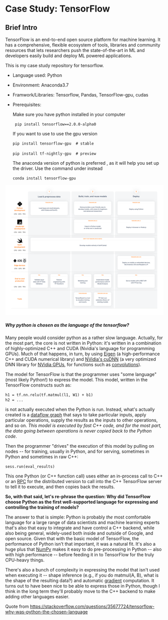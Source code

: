 # Case Study: TensorFlow

## Brief Intro

TensorFlow is an end-to-end open source platform for machine learning. It has a comprehensive, flexible ecosystem of tools, libraries and community resources that lets researchers push the state-of-the-art in ML and developers easily build and deploy ML powered applications.

This is my case study repository for tensorflow.

- Language used: Python

- Environment: Anaconda3.7

- Framwork/Libraries: Tensorflow, Pandas, TensorFlow-gpu, cudas

- Prerequisites:

  Make sure you have python installed in your computer

  ```bsh
   pip install tensorflow==2.0.0-alpha0 
  ```

  If you want to use to use the gpu version

  ```bsh
  pip install tensorflow-gpu  # stable
  
  pip install tf-nightly-gpu  # preview
  ```

  The anaconda version of python is preferred , as it will help you set up the driver. Use the command under instead

  ```bsh
  conda install tensorflow-gpu 
  ```

![tensorflow-ecosystem](https://github.com/ec500-software-engineering/case-study-8128/blob/master/documentation/tensorflow-ecosystem.jpg)

##### Why python is chosen as the language of the tensorflow?

Many people would consider python as a rather slow language. Actually, for the most part, the core is not written in Python: it's written in a combination of highly-optimized C++ and CUDA (Nvidia's language for programming GPUs). Much of that happens, in turn, by using [Eigen](http://eigen.tuxfamily.org/index.php?title=Main_Page) (a high-performance C++ and CUDA numerical library) and [NVidia's cuDNN](https://developer.nvidia.com/cudnn) (a very optimized DNN library for [NVidia GPUs](https://developer.nvidia.com/cuda-gpus), for functions such as [convolutions](https://en.wikipedia.org/wiki/Convolutional_neural_network)).

The model for TensorFlow is that the programmer uses "some language" (most likely Python!) to express the model. This model, written in the TensorFlow constructs such as:

```
h1 = tf.nn.relu(tf.matmul(l1, W1) + b1)
h2 = ...
```

is not actually executed when the Python is run. Instead, what's actually created is a [dataflow graph](https://www.tensorflow.org/get_started/graph_viz) that says to take particular inputs, apply particular operations, supply the results as the inputs to other operations, and so on. *This model is executed by fast C++ code, and for the most part, the data going between operations is never copied back to the Python code*.

Then the programmer "drives" the execution of this model by pulling on nodes -- for training, usually in Python, and for serving, sometimes in Python and sometimes in raw C++:

```
sess.run(eval_results)
```

This one Python (or C++ function call) uses either an in-process call to C++ or an [RPC](https://en.wikipedia.org/wiki/Remote_procedure_call) for the distributed version to call into the C++ TensorFlow server to tell it to execute, and then copies back the results.

**So, with that said, let's re-phrase the question: Why did TensorFlow choose Python as the first well-supported language for expressing and controlling the training of models?**

The answer to that is simple: Python is probably *the* most comfortable language for a large range of data scientists and machine learning experts that's also that easy to integrate and have control a C++ backend, while also being general, widely-used both inside and outside of Google, and open source. Given that with the basic model of TensorFlow, the performance of Python isn't that important, it was a natural fit. It's also a huge plus that [NumPy](http://www.numpy.org/) makes it easy to do pre-processing in Python -- also with high performance -- before feeding it in to TensorFlow for the truly CPU-heavy things.

There's also a bunch of complexity in expressing the model that isn't used when executing it -- shape inference (e.g., if you do matmul(A, B), what is the shape of the resulting data?) and automatic [gradient](https://en.wikipedia.org/wiki/Gradient) computation. It turns out to have been nice to be able to express those in Python, though I think in the long term they'll probably move to the C++ backend to make adding other languages easier.

Quote from <https://stackoverflow.com/questions/35677724/tensorflow-why-was-python-the-chosen-language>

